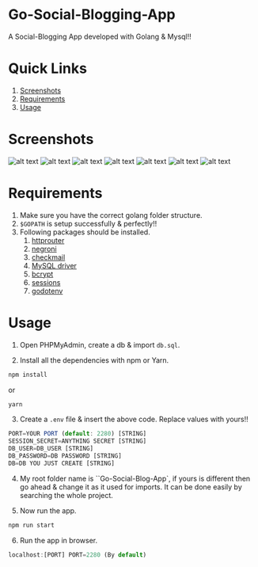 # Go-Social-Blogging-App

A Social-Blogging App developed with Golang & Mysql!!

# Quick Links
1. [Screenshots](#screenshots)
2. [Requirements](#requirements)
3. [Usage](#usage)

# Screenshots
![alt text](https://raw.githubusercontent.com/yTakkar/Go-Social-Blogging-App/master/screenshots/Snap%202017-09-05%20at%2015.40.35.png)
![alt text](https://raw.githubusercontent.com/yTakkar/Go-Social-Blogging-App/master/screenshots/Snap%202017-09-05%20at%2015.40.46.png)
![alt text](https://raw.githubusercontent.com/yTakkar/Go-Social-Blogging-App/master/screenshots/Snap%202017-09-05%20at%2015.40.54.png)
![alt text](https://raw.githubusercontent.com/yTakkar/Go-Social-Blogging-App/master/screenshots/Snap%202017-09-05%20at%2015.41.31.png)
![alt text](https://raw.githubusercontent.com/yTakkar/Go-Social-Blogging-App/master/screenshots/Snap%202017-09-05%20at%2015.41.39.png)
![alt text](https://raw.githubusercontent.com/yTakkar/Go-Social-Blogging-App/master/screenshots/Snap%202017-09-05%20at%2015.41.10.png)
![alt text](https://raw.githubusercontent.com/yTakkar/Go-Social-Blogging-App/master/screenshots/Snap%202017-09-05%20at%2015.41.47.png)

# Requirements
1. Make sure you have the correct golang folder structure.
2. `$GOPATH` is setup successfully & perfectly!!
3. Following packages should be installed.
    1. [httprouter](https://github.com/julienschmidt/httprouter)
    2. [negroni](https://github.com/urfave/negroni)
    3. [checkmail](https://github.com/badoux/checkmail)
    4. [MySQL driver](https://github.com/go-sql-driver/mysql)
    5. [bcrypt](https://golang.org/x/crypto/bcrypt)
    6. [sessions](https://github.com/gorilla/sessions)
    7. [godotenv](https://github.com/joho/godotenv)

# Usage

1. Open PHPMyAdmin, create a db & import `db.sql`.

2. Install all the dependencies with npm or Yarn.
```javascript
npm install
```
or
```javascript
yarn
```

3. Create a `.env` file & insert the above code. Replace values with yours!!
```javascript
PORT=YOUR PORT (default: 2280) [STRING]
SESSION_SECRET=ANYTHING SECRET [STRING]
DB_USER=DB_USER [STRING]
DB_PASSWORD=DB PASSWORD [STRING]
DB=DB YOU JUST CREATE [STRING]
```

4. My root folder name is ``Go-Social-Blog-App`, if yours is different then go ahead & change it as it used for imports. It can be done easily by searching the whole project.

5. Now run the app.
```javascript
npm run start
```

6. Run the app in browser.
```javascript
localhost:[PORT] PORT=2280 (By default)
```
